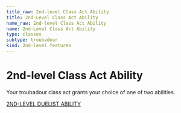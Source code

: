 ```yaml
---
title_raw: 2nd-level Class Act Ability
title: 2nd-Level Class Act Ability
name_raw: 2nd-level Class Act Ability
name: 2nd-Level Class Act Ability
type: classes
subtype: troubadour
kind: 2nd-level features
---
```


# 2nd-level Class Act Ability

Your troubadour class act grants your choice of one of two abilities.

[2ND-LEVEL DUELIST ABILITY](./2nd-Level%20Duelist%20Ability.md)
